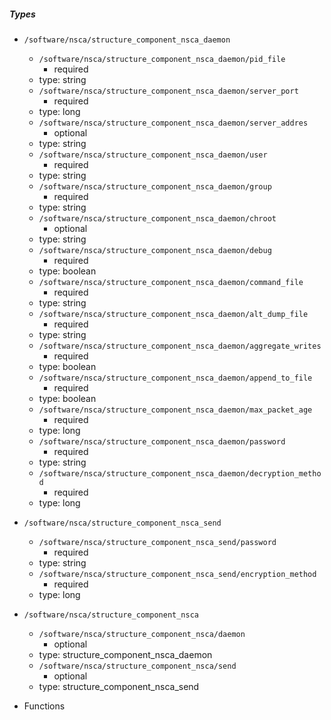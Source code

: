  ##### Types
  - `/software/nsca/structure_component_nsca_daemon`
    - `/software/nsca/structure_component_nsca_daemon/pid_file`
      - required
    - type: string
    - `/software/nsca/structure_component_nsca_daemon/server_port`
      - required
    - type: long
    - `/software/nsca/structure_component_nsca_daemon/server_addres`
      - optional
    - type: string
    - `/software/nsca/structure_component_nsca_daemon/user`
      - required
    - type: string
    - `/software/nsca/structure_component_nsca_daemon/group`
      - required
    - type: string
    - `/software/nsca/structure_component_nsca_daemon/chroot`
      - optional
    - type: string
    - `/software/nsca/structure_component_nsca_daemon/debug`
      - required
    - type: boolean
    - `/software/nsca/structure_component_nsca_daemon/command_file`
      - required
    - type: string
    - `/software/nsca/structure_component_nsca_daemon/alt_dump_file`
      - required
    - type: string
    - `/software/nsca/structure_component_nsca_daemon/aggregate_writes`
      - required
    - type: boolean
    - `/software/nsca/structure_component_nsca_daemon/append_to_file`
      - required
    - type: boolean
    - `/software/nsca/structure_component_nsca_daemon/max_packet_age`
      - required
    - type: long
    - `/software/nsca/structure_component_nsca_daemon/password`
      - required
    - type: string
    - `/software/nsca/structure_component_nsca_daemon/decryption_method`
      - required
    - type: long
  - `/software/nsca/structure_component_nsca_send`
    - `/software/nsca/structure_component_nsca_send/password`
      - required
    - type: string
    - `/software/nsca/structure_component_nsca_send/encryption_method`
      - required
    - type: long
  - `/software/nsca/structure_component_nsca`
    - `/software/nsca/structure_component_nsca/daemon`
      - optional
    - type: structure_component_nsca_daemon
    - `/software/nsca/structure_component_nsca/send`
      - optional
    - type: structure_component_nsca_send

 - Functions
